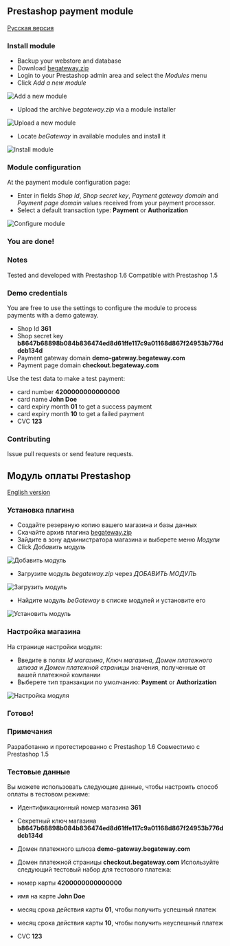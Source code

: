 ## Prestashop payment module

[Русская версия](#модуль-оплаты-prestashop)

### Install module

  * Backup your webstore and database
  * Download [begateway.zip](https://github.com/beGateway/prestashop-payment-module/raw/master/begateway.zip)
  * Login to your Prestashop admin area and select the _Modules_ menu
  * Click _Add a new module_

![Add a new module](https://github.com/beGateway/prestashop-payment-module/raw/master/doc/add-module-button.png)

  * Upload the archive _begateway.zip_ via a module installer

![Upload a new module](https://github.com/beGateway/prestashop-payment-module/raw/master/doc/add-module-file.png)

  * Locate _beGateway_ in available modules and install it

![Install module](https://github.com/beGateway/prestashop-payment-module/raw/master/doc/add-module-install.png)

### Module configuration

At the payment module configuration page:

  * Enter in fields _Shop Id_, _Shop secret key_, _Payment gateway domain_ and _Payment page domain_ values received from your payment processor.
  * Select a default transaction type: __Payment__ or __Authorization__

![Configure module](https://github.com/beGateway/prestashop-payment-module/raw/master/doc/config-module.png)

### You are done!

### Notes

Tested and developed with Prestashop 1.6
Compatible with Prestashop 1.5

### Demo credentials

You are free to use the settings to configure the module to process
payments with a demo gateway.

  * Shop Id __361__
  * Shop secret key __b8647b68898b084b836474ed8d61ffe117c9a01168d867f24953b776ddcb134d__
  * Payment gateway domain __demo-gateway.begateway.com__
  * Payment page domain __checkout.begateway.com__

Use the test data to make a test payment:

  * card number __4200000000000000__
  * card name __John Doe__
  * card expiry month __01__ to get a success payment
  * card expiry month __10__ to get a failed payment
  * CVC __123__

### Contributing

Issue pull requests or send feature requests.

## Модуль оплаты Prestashop

[English version](#prestashop-payment-module)

### Установка плагина

  * Создайте резервную копию вашего магазина и базы данных
  * Скачайте архив плагина [begateway.zip](https://github.com/beGateway/prestashop-payment-module/raw/master/begateway.zip)
  * Зайдите в зону администратора магазина и выберете меню _Модули_
  * Click _Добавить модуль_

![Добавить модуль](https://github.com/beGateway/prestashop-payment-module/raw/master/doc/add-module-button-ru.png)

  * Загрузите модуль _begateway.zip_ через _ДОБАВИТЬ МОДУЛЬ_

![Загрузить модуль](https://github.com/beGateway/prestashop-payment-module/raw/master/doc/add-module-file-ru.png)

  * Найдите модуль _beGateway_ в списке модулей и установите его

![Установить модуль](https://github.com/beGateway/prestashop-payment-module/raw/master/doc/add-module-install.png)

### Настройка магазина

На странице настройки модуля:

  * Введите в полях _Id магазина_, _Ключ магазина_, _Домен платежного шлюза_ и _Домен платежной страницы_ значения, полученные от вашей платежной компании
  * Выберете тип транзакции по умолчанию: __Payment__ or __Authorization__

![Настройка модуля](https://github.com/beGateway/prestashop-payment-module/raw/master/doc/config-module.png)

### Готово!

### Примечания

Разработанно и протестированно с Prestashop 1.6
Совместимо с Prestashop 1.5

### Тестовые данные

Вы можете использовать следующие данные, чтобы настроить способ оплаты в
тестовом режиме:

  * Идентификационный номер магазина __361__
  * Секретный ключ магазина __b8647b68898b084b836474ed8d61ffe117c9a01168d867f24953b776ddcb134d__
  * Домен платежного шлюза __demo-gateway.begateway.com__
  * Домен платежной страницы __checkout.begateway.com__
Используйте следующий тестовый набор для тестового платежа:

  * номер карты __4200000000000000__
  * имя на карте __John Doe__
  * месяц срока действия карты __01__, чтобы получить успешный платеж
  * месяц срока действия карты __10__, чтобы получить неуспешный платеж
  * CVC __123__
